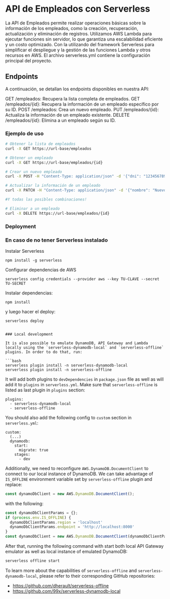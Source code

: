 # API de Empleados con Serverless

La API de Empleados permite realizar operaciones básicas sobre la información de los empleados, como la creación, recuperación, actualización y eliminación de registros. Utilizamos AWS Lambda para ejecutar funciones sin servidor, lo que garantiza una escalabilidad eficiente y un costo optimizado.
Con la utilizando del framework Serverless para simplificar el despliegue y la gestión de las funciones Lambda y otros recursos en AWS. El archivo serverless.yml contiene la configuración principal del proyecto.

## Endpoints

A continuación, se detallan los endpoints disponibles en nuestra API:

GET /empleados: Recupera la lista completa de empleados.
GET /empleados/{id}: Recupera la información de un empleado específico por su ID.
POST /empleados: Crea un nuevo empleado.
PUT /empleados/{id}: Actualiza la información de un empleado existente.
DELETE /empleados/{id}: Elimina a un empleado según su ID.

### Ejemplo de uso

```bash
# Obtener la lista de empleados
curl -X GET https://url-base/empleados
```

```bash
# Obtener un empleado
curl -X GET https://url-base/empleados/{id}
```

```bash
# Crear un nuevo empleado
curl -X POST -H "Content-Type: application/json" -d '{"dni": "123456789", "nombre": "John Doe", "edad": 30, "cargo": "Desarrollador"}' https://url-base/empleados
```

```bash
# Actualizar la información de un empleado
curl -X PATCH -H "Content-Type: application/json" -d '{"nombre": "Nuevo Nombre", "edad": 31}' https://url-base/empleados/{id} 

#Y todas las posibles combinaciones!
```

```bash
# Eliminar a un empleado
curl -X DELETE https://url-base/empleados/{id}
```

### Deployment

### En caso de no tener Serverless instalado

Instalar Serverless
```
npm install -g serverless
```

Configurar dependencias de AWS
```
serverless config credentials --provider aws --key TU-CLAVE --secret TU-SECRET
```

Instalar dependencias:

```
npm install
```

y luego hacer el deploy:

```
serverless deploy
```


```

### Local development

It is also possible to emulate DynamoDB, API Gateway and Lambda locally using the `serverless-dynamodb-local` and `serverless-offline` plugins. In order to do that, run:

```bash
serverless plugin install -n serverless-dynamodb-local
serverless plugin install -n serverless-offline
```

It will add both plugins to `devDependencies` in `package.json` file as well as will add it to `plugins` in `serverless.yml`. Make sure that `serverless-offline` is listed as last plugin in `plugins` section:

```
plugins:
  - serverless-dynamodb-local
  - serverless-offline
```

You should also add the following config to `custom` section in `serverless.yml`:

```
custom:
  (...)
  dynamodb:
    start:
      migrate: true
    stages:
      - dev
```

Additionally, we need to reconfigure `AWS.DynamoDB.DocumentClient` to connect to our local instance of DynamoDB. We can take advantage of `IS_OFFLINE` environment variable set by `serverless-offline` plugin and replace:

```javascript
const dynamoDbClient = new AWS.DynamoDB.DocumentClient();
```

with the following:

```javascript
const dynamoDbClientParams = {};
if (process.env.IS_OFFLINE) {
  dynamoDbClientParams.region = 'localhost'
  dynamoDbClientParams.endpoint = 'http://localhost:8000'
}
const dynamoDbClient = new AWS.DynamoDB.DocumentClient(dynamoDbClientParams);
```

After that, running the following command with start both local API Gateway emulator as well as local instance of emulated DynamoDB:

```bash
serverless offline start
```

To learn more about the capabilities of `serverless-offline` and `serverless-dynamodb-local`, please refer to their corresponding GitHub repositories:
- https://github.com/dherault/serverless-offline
- https://github.com/99x/serverless-dynamodb-local
